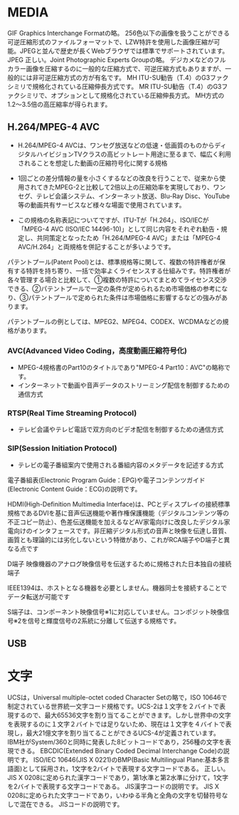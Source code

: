 # MEDIA



GIF
Graphics Interchange Formatの略。
256色以下の画像を扱うことができる可逆圧縮形式のファイルフォーマットで、LZW特許を使用した画像圧縮が可能。JPEGと並んで歴史が長くWebブラウザでは標準でサポートされています。
JPEG
正しい。Joint Photographic Experts Groupの略。
デジカメなどのフルカラー画像を圧縮するのに一般的な圧縮方式で、可逆圧縮方式もありますが、一般的には非可逆圧縮方式の方が有名です。
MH
ITU-SU勧告（T.4）のG3ファクシミリで規格化されている圧縮伸長方式です。
MR
ITU-SU勧告（T.4）のG3ファクシミリで、オプションとして規格化されている圧縮伸長方式。
MH方式の1.2～3.5倍の高圧縮率が得られます。



## H.264/MPEG-4 AVC
- H.264/MPEG-4 AVCは、ワンセグ放送などの低速・低画質のものからディジタルハイビジョンTVクラスの高ビットレート用途に至るまで、幅広く利用されることを想定した動画の圧縮符号化に関する規格
- 1回ごとの差分情報の量を小さくするなどの改良を行うことで、従来から使用されてきたMPEG-2と比較して2倍以上の圧縮効率を実現しており、ワンセグ、テレビ会議システム、インターネット放送、Blu-Ray Disc、YouTube等の動画共有サービスなど様々な場面で使用されています。

- この規格の名称表記についてですが、ITU-Tが「H.264」、ISO/IECが「MPEG-4 AVC (ISO/IEC 14496-10)」として同じ内容をそれぞれ勧告・規定し、共同策定となったため「H.264/MPEG-4 AVC」または「MPEG-4 AVC/H.264」と両規格を併記することが多いようです。


パテントプール(Patent Pool)とは、標準規格等に関して、複数の特許権者が保有する特許を持ち寄り、一括で効率よくライセンスする仕組みです。特許権者が各々管理する場合と比較して、①複数の特許についてまとめてライセンス交渉できる、②パテントプールで一定の条件が定められるため市場価格の参考になり、③パテントプールで定められた条件は市場価格に影響するなどの強みがあります。

パテントプールの例としては、MPEG2、MPEG4、CODEX、WCDMAなどの規格があります。




### AVC(Advanced Video Coding，高度動画圧縮符号化)
- MPEG-4規格書のPart10のタイトルであり"MPEG-4 Part10：AVC"の略称です。
- インターネットで動画や音声データのストリーミング配信を制御するための通信方式


### RTSP(Real Time Streaming Protocol)
- テレビ会議やテレビ電話で双方向のビデオ配信を制御するための通信方式

### SIP(Session Initiation Protocol)
- テレビの電子番組案内で使用される番組内容のメタデータを記述する方式




電子番組表(Electronic Program Guide：EPG)や電子コンテンツガイド(Electronic Content Guide：ECG)の説明です。





HDMI(High-Definition Multimedia Interface)は、PCとディスプレイの接続標準規格であるDVIを基に音声伝送機能や著作権保護機能（デジタルコンテンツ等の不正コピー防止）、色差伝送機能を加えるなどAV家電向けに改良したデジタル家電向けのインタフェースです。非圧縮デジタル形式の音声と映像を伝達し音質、画質とも理論的には劣化しないという特徴があり、これがRCA端子やD端子と異なる点です


D端子
映像機器のアナログ映像信号を伝送するために規格された日本独自の接続端子



IEEE1394は、ホストとなる機器を必要としません。機器同士を接続することでデータ転送が可能です

S端子は、コンポーネント映像信号※1に対応していません。コンポジット映像信号※2を信号と輝度信号の2系統に分離して伝送する規格です。


## USB  






# 文字

UCSは，Universal multiple-octet coded Character Setの略で，ISO 10646で制定されている世界統一文字コード規格です。UCS-2は１文字を２バイトで表現するので、最大65536文字を割り当てることができます。しかし世界中の文字を表現するのに１文字２バイトでは足りないため、現在は１文字を４バイトで表現し，最大21億文字を割り当てることができるUCS-4が定義されています。
IBM社がSystem/360と同時に発表した8ビットコードであり，256種の文字を表現できる。
EBCDIC(Extended Binary Coded Decimal Interchange Code)の説明です。
ISO/IEC 10646(JIS X 0221)のBMP(Basic Multilingual Plane:基本多言語面)として採用され，1文字を2バイトで表現する文字コードである。
正しい。
JIS X 0208に定められた漢字コードであり，第1水準と第2水準に分けて，1文字を2バイトで表現する文字コードである。
JIS漢字コードの説明です。
JIS X 0208に定められた文字コードであり，いわゆる半角と全角の文字を切替符号なしで混在できる。
JISコードの説明です。